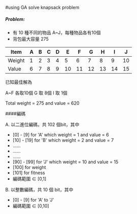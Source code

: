 #using GA solve knapsack problem

##### Problem:
* 有 10 種不同的物品 A~J，每種物品各有10個
* 背包最大容量 275

| Item  | A | B | C | D | E | F | G | H | I | J |
| ----- |---|---|---|---|---|---|---|---|---|---|
| Weight| 1 | 2 | 3 | 4 | 5 | 6 | 7 | 8 | 9 |10 |
| Value | 6 | 7 | 8 | 9 |10 |11 |12 |13 |14 |15 |


已知最佳解為

A~F 各取10個
G 取 8個
I 取 1個

Total weight = 275 and value = 620


####編碼

A. 以二進位編碼，共 102 個bit，其中 
 *  [0] -  [9] for 'A' which weight = 1 and value = 6
 * [10] - [19] for 'B' which weight = 2 and value = 7
 * ......
 * ......
 * ......
 * [90] - [99] for 'J' which weight = 10 and value = 15
 * [100] for weight
 * [101] for fitness
 * 編碼範圍 ∈ [0,1]
 
B. 以整數編碼，共 10 個 bit，其中
 * [0] -  [9] for 'A' to 'J'
 * 編碼範圍 ∈ [0,10]
 